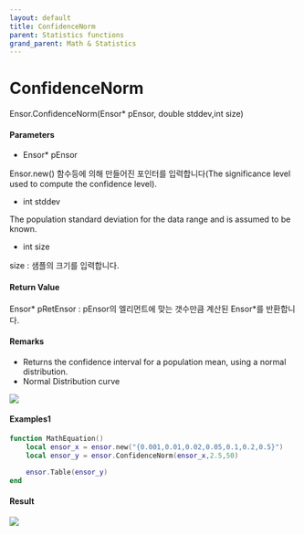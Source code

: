 ```yaml
---
layout: default
title: ConfidenceNorm
parent: Statistics functions
grand_parent: Math & Statistics
---
```


# ConfidenceNorm

Ensor.ConfidenceNorm\(Ensor\* pEnsor, double stddev,int size\)

#### Parameters

* Ensor\* pEnsor

Ensor.new\(\) 함수등에 의해 만들어진 포인터를 입력합니다\(The significance level used to compute the confidence level\).

* int stddev

The population standard deviation for the data range and is assumed to be known.

* int size

size : 샘플의 크기를 입력합니다.

#### Return Value

Ensor\* pRetEnsor : pEnsor의 엘리먼트에 맞는 갯수만큼 계산된 Ensor\*를 반환합니다.

#### Remarks

* Returns the confidence interval for a population mean, using a normal distribution.
* Normal Distribution curve

![](/StatisticsAPI/ConfidenceNormFuncGraph.png)

#### Examples1

```lua
function MathEquation()
 	local ensor_x = ensor.new("{0.001,0.01,0.02,0.05,0.1,0.2,0.5}")
	local ensor_y = ensor.ConfidenceNorm(ensor_x,2.5,50)

 	ensor.Table(ensor_y)
end	
```

#### Result

![](/StatisticsAPI/ConfidenceNormResultTable.png)

